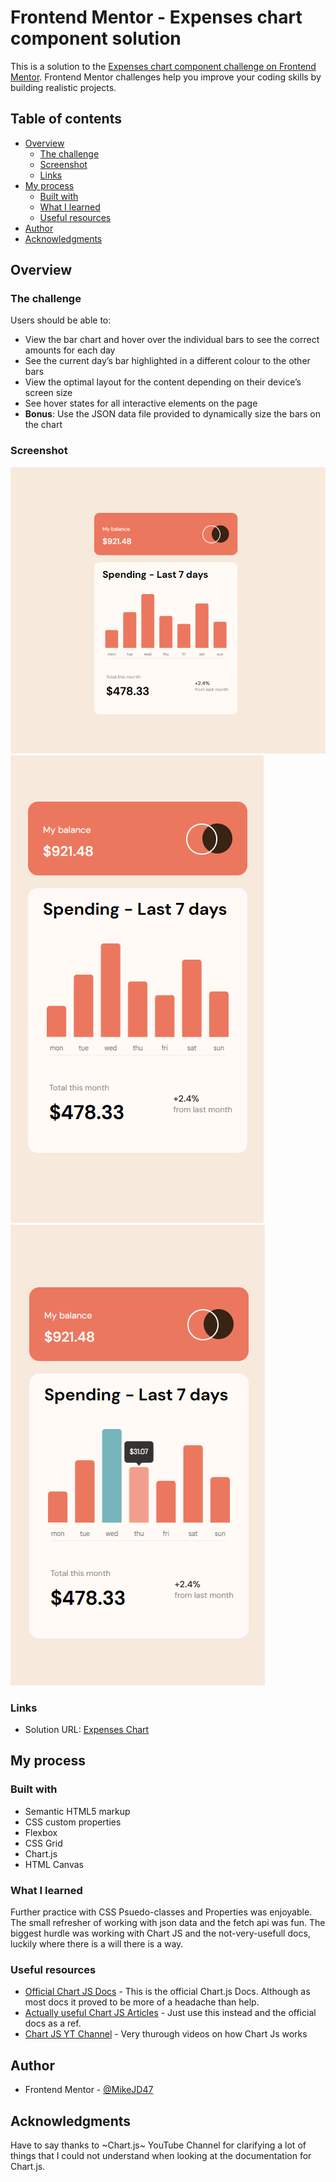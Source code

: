 # Frontend Mentor - Expenses chart component solution

This is a solution to the [Expenses chart component challenge on Frontend Mentor](https://www.frontendmentor.io/challenges/expenses-chart-component-e7yJBUdjwt). Frontend Mentor challenges help you improve your coding skills by building realistic projects.

## Table of contents

- [Overview](#overview)
  - [The challenge](#the-challenge)
  - [Screenshot](#screenshot)
  - [Links](#links)
- [My process](#my-process)
  - [Built with](#built-with)
  - [What I learned](#what-i-learned)
  - [Useful resources](#useful-resources)
- [Author](#author)
- [Acknowledgments](#acknowledgments)

## Overview

### The challenge

Users should be able to:

- View the bar chart and hover over the individual bars to see the correct amounts for each day
- See the current day’s bar highlighted in a different colour to the other bars
- View the optimal layout for the content depending on their device’s screen size
- See hover states for all interactive elements on the page
- **Bonus**: Use the JSON data file provided to dynamically size the bars on the chart

### Screenshot

![Desktop](./resources/screenshots/Desktop-Screenshot.png)
![Mobile](./resources/screenshots/Mobile-Screenshot.png)
![Mobile with interactions](./resources/screenshots/Mobile-Screenshot-Active.png)

### Links

- Solution URL: [Expenses Chart](https://mikejd47.github.io/Expenses-Chart/)

## My process

### Built with

- Semantic HTML5 markup
- CSS custom properties
- Flexbox
- CSS Grid
- Chart.js
- HTML Canvas

### What I learned

Further practice with CSS Psuedo-classes and Properties was enjoyable. The small refresher of working with json data and the fetch api was fun. The biggest hurdle was working with Chart JS and the not-very-usefull docs, luckily where there is a will there is a way.

### Useful resources

- [Official Chart JS Docs](https://www.chartjs.org/docs/latest/) - This is the official Chart.js Docs. Although as most docs it proved to be more of a headache than help.
- [Actually useful Chart JS Articles](https://www.chartjs3.com/) - Just use this instead and the official docs as a ref.
- [Chart JS YT Channel](https://youtube.com/@ChartJS-tutorials?si=oBjt2W_aX8DeymcM) - Very thurough videos on how Chart Js works

## Author

- Frontend Mentor - [@MikeJD47](https://www.frontendmentor.io/profile/MikeJD47)

## Acknowledgments

Have to say thanks to ~Chart.js~ YouTube Channel for clarifying a lot of things that I could not understand when looking at the documentation for Chart.js.
